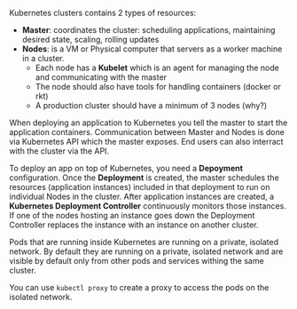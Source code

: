 Kubernetes clusters contains 2 types of resources:
- **Master**: coordinates the cluster: scheduling applications, maintaining desired state, scaling, rolling updates
- **Nodes**: is a VM or Physical computer that servers as a worker machine in a cluster.
  - Each node has a **Kubelet** which is an agent for managing the node and communicating with the master
  - The node should also have tools for handling containers (docker or rkt)
  - A production cluster should have a minimum of 3 nodes (why?)
  
When deploying an application to Kubernetes you tell the master to start the application containers. 
Communication between Master and Nodes is done via Kubernetes API which the master exposes. End users can also interract with the cluster via the API.

To deploy an app on top of Kubernetes, you need a **Depoyment** configuration. Once the **Deployment** is created, the master schedules the resources (application instances) included in that deployment to run on individual Nodes in the cluster.
After application instances are created, a **Kubernetes Deployment Controller** continuously monitors those instances. If one of the nodes hosting an instance goes down the Deployment Controller replaces the instance with an instance on another cluster.

Pods that are running inside Kubernetes are running on a private, isolated network. By default they are running on a private, isolated network and are visible by default only from other pods and services withing the same cluster.

You can use `kubectl proxy` to create a proxy to access the pods on the isolated network.

